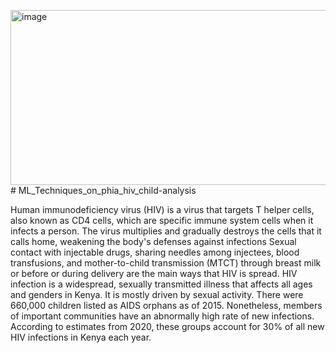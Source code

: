 <img width="6936" height="280" alt="image" src="https://github.com/user-attachments/assets/9488b306-4f02-4e5c-9059-9e66c349aece" /># ML_Techniques_on_phia_hiv_child-analysis

Human immunodeficiency virus (HIV) is a virus that targets T helper cells, also known as CD4 cells, which are specific immune system cells when it infects a person. The virus multiplies and gradually destroys the cells that it calls home, weakening the body's defenses against infections 
Sexual contact with injectable drugs, sharing needles among injectees, blood transfusions, and mother-to-child transmission (MTCT) through breast milk or before or during delivery are the main ways that HIV is spread. 
HIV infection is a widespread, sexually transmitted illness that affects all ages and genders in Kenya. It is mostly driven by sexual activity. There were 660,000 children listed as AIDS orphans as of 2015. Nonetheless, members of important communities have an abnormally high rate of new infections. According to estimates from 2020, these groups account for 30% of all new HIV infections in Kenya each year.

